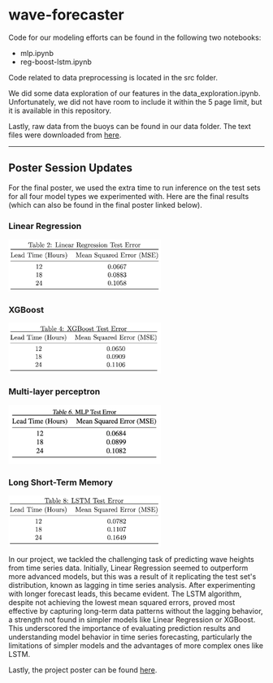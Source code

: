 # wave-forecaster

Code for our modeling efforts can be found in the following two notebooks:
- mlp.ipynb
- reg-boost-lstm.ipynb

Code related to data preprocessing is located in the src folder.

We did some data exploration of our features in the data_exploration.ipynb. Unfortunately, we did not have room to include it within the 5 page limit, but it is available in this repository.

Lastly, raw data from the buoys can be found in our data folder. The text files were downloaded from [here](https://www.ndbc.noaa.gov/).

---

## Poster Session Updates

For the final poster, we used the extra time to run inference on the test sets for all four model types we experimented with. Here are the final results (which can also be found in the final poster linked below).

### Linear Regression

<img src="images/LR_test.png" alt="Example Image" width="300"/>

### XGBoost

<img src="images/XGB_test.png" alt="Example Image" width="300"/>

### Multi-layer perceptron

<img src="images/MLP_test.png" alt="Example Image" width="300"/>

### Long Short-Term Memory

<img src="images/LSTM_test.png" alt="Example Image" width="300"/>

In our project, we tackled the challenging task of predicting wave heights from time series data. Initially, Linear Regression seemed to outperform more advanced models, but this was a result of it replicating the test set's distribution, known as lagging in time series analysis. After experimenting with longer forecast leads, this became evident. The LSTM algorithm, despite not achieving the lowest mean squared errors, proved most effective by capturing long-term data patterns without the lagging behavior, a strength not found in simpler models like Linear Regression or XGBoost. This underscored the importance of evaluating prediction results and understanding model behavior in time series forecasting, particularly the limitations of simpler models and the advantages of more complex ones like LSTM.

Lastly, the project poster can be found [here](https://docs.google.com/presentation/d/1V_g--ssdOsm9H-OhZBR87X6y4vZb_E5mlUuJseP6grw/edit?usp=sharing).
